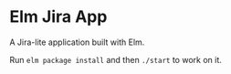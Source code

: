 # Elm Jira App

A Jira-lite application built with Elm.

Run `elm package install` and then `./start` to work on it.
